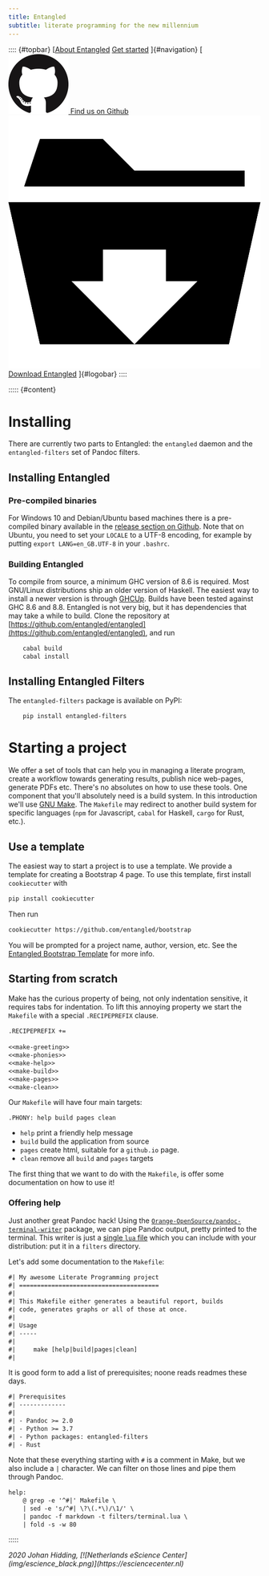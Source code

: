 ```yaml
---
title: Entangled
subtitle: literate programming for the new millennium
---
```

:::: {#topbar}
[[About Entangled](index.html#section-entangled)
 [Get started](index.html#section-markdown)
]{#navigation}
[[![Octocat](img/github.png) Find us on Github](https://github.com/entangled/entangled)&nbsp;
 [![Download](img/download.svg) Download Entangled](https://github.com/entangled/entangled/releases)
]{#logobar}
::::

::::: {#content}

# Installing

There are currently two parts to Entangled: the `entangled` daemon and the `entangled-filters` set of Pandoc filters.

## Installing Entangled

### Pre-compiled binaries

For Windows 10 and Debian/Ubuntu based machines there is a pre-compiled binary available in the [release section on Github](https://github.com/entangled/entangled/releases). Note that on Ubuntu, you need to set your `LOCALE` to a UTF-8 encoding, for example by putting `export LANG=en_GB.UTF-8` in your `.bashrc`.

### Building Entangled

To compile from source, a minimum GHC version of 8.6 is required. Most GNU/Linux distributions ship an older version of Haskell. The easiest way to install a newer version is through [GHCUp](https://www.haskell.org/ghcup/). Builds have been tested against GHC 8.6 and 8.8. Entangled is not very big, but it has dependencies that may take a while to build. Clone the repository at [https://github.com/entangled/entangled](https://github.com/entangled/entangled), and run

        cabal build
        cabal install

## Installing Entangled Filters

The `entangled-filters` package is available on PyPI:

        pip install entangled-filters

# Starting a project

We offer a set of tools that can help you in managing a literate program, create a workflow towards generating results, publish nice web-pages, generate PDFs etc. There's no absolutes on how to use these tools. One component that you'll absolutely need is a build system. In this introduction we'll use [GNU Make](https://gnu.org/s/make). The `Makefile` may redirect to another build system for specific languages (`npm` for Javascript, `cabal` for Haskell, `cargo` for Rust, etc.).

## Use a template

The easiest way to start a project is to use a template. We provide a template for creating a Bootstrap 4 page. To use this template, first install `cookiecutter` with

```bash
pip install cookiecutter
```

Then run

```bash
cookiecutter https://github.com/entangled/bootstrap
```

You will be prompted for a project name, author, version, etc. See the [Entangled Bootstrap Template](https://entangled.github.io/bootstrap) for more info.

## Starting from scratch

Make has the curious property of being, not only indentation sensitive, it requires tabs for indentation. To lift this annoying property we start the `Makefile` with a special `.RECIPEPREFIX` clause.

``` {.makefile file=dragon/Makefile}
.RECIPEPREFIX +=

<<make-greeting>>
<<make-phonies>>
<<make-help>>
<<make-build>>
<<make-pages>>
<<make-clean>>
```

Our `Makefile` will have four main targets:

``` {.makefile #make-phonies}
.PHONY: help build pages clean
```

- `help` print a friendly help message
- `build` build the application from source
- `pages` create html, suitable for a `github.io` page.
- `clean` remove all `build` and `pages` targets

The first thing that we want to do with the `Makefile`, is offer some documentation on how to use it!

### Offering help

Just another great Pandoc hack! Using the [`Orange-OpenSource/pandoc-terminal-writer`](https://github.com/Orange-OpenSource/pandoc-terminal-writer) package, we can pipe Pandoc output, pretty printed to the terminal. This writer is just a [single `lua` file](https://raw.githubusercontent.com/Orange-OpenSource/pandoc-terminal-writer/master/terminal.lua) which you can include with your distribution: put it in a `filters` directory.

Let's add some documentation to the `Makefile`:

``` {.makefile #make-greeting}
#| My awesome Literate Programming project
#| =======================================
#|
#| This Makefile either generates a beautiful report, builds
#| code, generates graphs or all of those at once.
#|
#| Usage
#| -----
#|
#|     make [help|build|pages|clean]
#|
```

It is good form to add a list of prerequisites; noone reads readmes these days.

``` {.makefile #make-greeting}
#| Prerequisites
#| -------------
#|
#| - Pandoc >= 2.0
#| - Python >= 3.7
#| - Python packages: entangled-filters
#| - Rust
```

Note that these everything starting with `#` is a comment in Make, but we also include a `|` character. We can filter on those lines and pipe them through Pandoc.

``` {.makefile #make-help}
help:
	@ grep -e '^#|' Makefile \
	| sed -e 's/^#| \?\(.*\)/\1/' \
	| pandoc -f markdown -t filters/terminal.lua \
	| fold -s -w 80
```

:::::

<footer><address>2020 Johan Hidding, [![Netherlands eScience Center](img/escience_black.png)](https://esciencecenter.nl)</address></footer>
